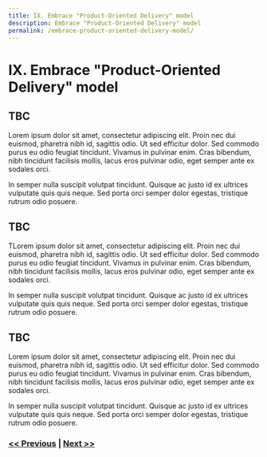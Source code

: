 ```yaml
---
title: IX. Embrace "Product-Oriented Delivery" model
description: Embrace "Product-Oriented Delivery" model
permalink: /embrace-product-oriented-delivery-model/
---
```


# IX. Embrace "Product-Oriented Delivery" model

## TBC

Lorem ipsum dolor sit amet, consectetur adipiscing elit. Proin nec dui euismod, pharetra nibh id, sagittis odio. Ut sed efficitur dolor. Sed commodo purus eu odio feugiat tincidunt. Vivamus in pulvinar enim. Cras bibendum, nibh tincidunt facilisis mollis, lacus eros pulvinar odio, eget semper ante ex sodales orci.

In semper nulla suscipit volutpat tincidunt. Quisque ac justo id ex ultrices vulputate quis quis neque. Sed porta orci semper dolor egestas, tristique rutrum odio posuere.

## TBC

TLorem ipsum dolor sit amet, consectetur adipiscing elit. Proin nec dui euismod, pharetra nibh id, sagittis odio. Ut sed efficitur dolor. Sed commodo purus eu odio feugiat tincidunt. Vivamus in pulvinar enim. Cras bibendum, nibh tincidunt facilisis mollis, lacus eros pulvinar odio, eget semper ante ex sodales orci.

In semper nulla suscipit volutpat tincidunt. Quisque ac justo id ex ultrices vulputate quis quis neque. Sed porta orci semper dolor egestas, tristique rutrum odio posuere.

## TBC

Lorem ipsum dolor sit amet, consectetur adipiscing elit. Proin nec dui euismod, pharetra nibh id, sagittis odio. Ut sed efficitur dolor. Sed commodo purus eu odio feugiat tincidunt. Vivamus in pulvinar enim. Cras bibendum, nibh tincidunt facilisis mollis, lacus eros pulvinar odio, eget semper ante ex sodales orci.

In semper nulla suscipit volutpat tincidunt. Quisque ac justo id ex ultrices vulputate quis quis neque. Sed porta orci semper dolor egestas, tristique rutrum odio posuere.

### [<< Previous](/setup-container-ready-development) | [Next >>](/consider-platformops-for-delivering-software)